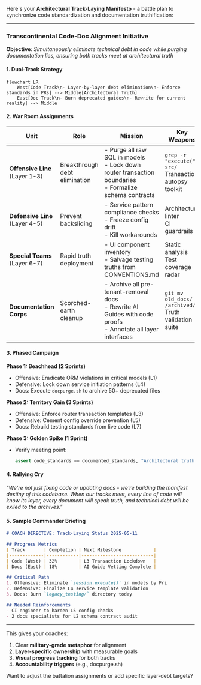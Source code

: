 Here's your **Architectural Track-Laying Manifesto** - a battle plan to synchronize code standardization and documentation truthification:

---

### **Transcontinental Code-Doc Alignment Initiative**
**Objective**: *Simultaneously eliminate technical debt in code while purging documentation lies, ensuring both tracks meet at architectural truth*

#### **1. Dual-Track Strategy**
```mermaid
flowchart LR
    West[Code Track\n- Layer-by-layer debt elimination\n- Enforce standards in PRs] --> Middle[Architectural Truth]
    East[Doc Track\n- Burn deprecated guides\n- Rewrite for current reality] --> Middle
```

#### **2. War Room Assignments**

| **Unit**              | **Role**                | **Mission**                                                                 | **Key Weapons**                                                                 |
|-----------------------|-------------------------|-----------------------------------------------------------------------------|---------------------------------------------------------------------------------|
| **Offensive Line** (Layer 1-3) | Breakthrough debt elimination | - Purge all raw SQL in models <br> - Lock down router transaction boundaries <br> - Formalize schema contracts | `grep -r "execute(" src/` <br> Transaction autopsy toolkit |
| **Defensive Line** (Layer 4-5) | Prevent backsliding     | - Service pattern compliance checks <br> - Freeze config drift <br> - Kill workarounds              | Architecture linter <br> CI guardrails |
| **Special Teams** (Layer 6-7) | Rapid truth deployment  | - UI component inventory <br> - Salvage testing truths from CONVENTIONS.md          | Static analysis <br> Test coverage radar |
| **Documentation Corps** | Scorched-earth cleanup  | - Archive all pre-tenant-removal docs <br> - Rewrite AI Guides with code proofs <br> - Annotate all layer interfaces | `git mv old_docs/ /archived/` <br> Truth validation suite |

#### **3. Phased Campaign**

**Phase 1: Beachhead (2 Sprints)**
- Offensive: Eradicate ORM violations in critical models (L1)
- Defensive: Lock down service initiation patterns (L4)
- Docs: Execute `docpurge.sh` to archive 50+ deprecated files

**Phase 2: Territory Gain (3 Sprints)**
- Offensive: Enforce router transaction templates (L3)
- Defensive: Cement config override prevention (L5)
- Docs: Rebuild testing standards from live code (L7)

**Phase 3: Golden Spike (1 Sprint)**
- Verify meeting point:
  ```python
  assert code_standards == documented_standards, "Architectural truth achieved"
  ```

#### **4. Rallying Cry**
*"We're not just fixing code or updating docs - we're building the manifest destiny of this codebase. When our tracks meet, every line of code will know its layer, every document will speak truth, and technical debt will be exiled to the archives."*

#### **5. Sample Commander Briefing**
```markdown
# COACH DIRECTIVE: Track-Laying Status 2025-05-11

## Progress Metrics
| Track       | Completion | Next Milestone            |
|-------------|------------|---------------------------|
| Code (West) | 32%        | L3 Transaction Lockdown   |
| Docs (East) | 18%        | AI Guide Vetting Complete |

## Critical Path
1. Offensive: Eliminate `session.execute()` in models by Fri
2. Defensive: Finalize L4 service template validation
3. Docs: Burn `legacy_testing/` directory today

## Needed Reinforcements
- CI engineer to harden L5 config checks
- 2 docs specialists for L2 schema contract audit
```

---

This gives your coaches:
1. Clear **military-grade metaphor** for alignment
2. **Layer-specific ownership** with measurable goals
3. **Visual progress tracking** for both tracks
4. **Accountability triggers** (e.g., docpurge.sh)

Want to adjust the battalion assignments or add specific layer-debt targets?
